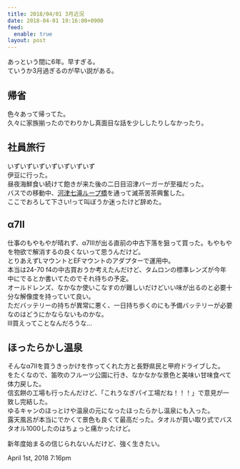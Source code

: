 ```yaml
---
title: 2018/04/01 3月近況
date: 2018-04-01 19:16:00+0900
feed:
  enable: true
layout: post
---
```

<p>      あっという間に6年。早すぎる。<br>      ていうか3月過ぎるのが早い説がある。    </p>    <h2>帰省</h2>    <p>      色々あって帰ってた。<br>      久々に家族揃ったのでわりかし真面目な話を少ししたりしなかったり。    </p>    <h2>社員旅行</h2>    <p>      いずいずいずいずいずいずいず<br>      伊豆に行った。<br>      昼夜海鮮食い続けて飽きが来た後の二日目沼津バーガーが至福だった。<br>      バスでの移動中、<a href="https://www.surugawan.net/guide/23.html" target="_blank">河津七滝ループ橋</a>を通って滅茶苦茶興奮した。<br>      ここでおろして下さい!って叫ぼうか迷ったけど辞めた。    </p>    <h2>α7II</h2>    <p>      仕事のもやもやが晴れず、α7IIIが出る直前の中古下落を狙って買った。もやもやを物欲で解消するの良くないって思うんだけど。<br>      とりあえずLマウントとEFマウントのアダプターで運用中。<br>      本当は24-70      f4の中古買おうか考えたんだけど、タムロンの標準レンズが今年中にでるとか書いてたのでそれ待ちの予定。<br>      オールドレンズ、なかなか使いこなすのが難しいだけどいい味が出るのと必要十分な解像度を持っていて良い。<br>      ただバッテリーの持ちが異常に悪く、一日持ち歩くのにも予備バッテリーが必要なのはどうにかならないものかな。<br>      III買えってことなんだろうな…    </p>    <h2>ほったらかし温泉</h2>    <p>      そんなα7IIを買うきっかけを作ってくれた方と長野県民と甲府ドライブした。<br>      をたくなので、笛吹のフルーツ公園に行き、なかなかな景色と美味い甘味食べて体力戻した。<br>      信玄餅の工場も行ったんだけど、「これうなぎパイ工場だね！！！」で意見が一致し完結した。<br>      ゆるキャンのほっとけや温泉の元になったほったらかし温泉にも入った。<br>      露天風呂が本当にでかくて景色も良くて最高だった。タオルが買い取り式でバスタオル1000したのはちょっと痛かったけど。    </p>    <p>新年度始まるの信じられないんだけど、強く生きたい。</p>    <div id="footer">      <span id="timestamp"> April 1st, 2018 7:16pm </span>    </div>

